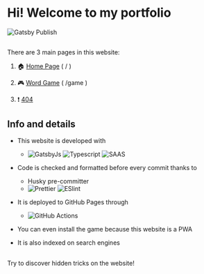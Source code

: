# Hi! Welcome to my portfolio

![Gatsby Publish](https://github.com/MikeCheek/portfolio/workflows/Gatsby%20Publish/badge.svg)

##

There are 3 main pages in this website:

1. :house: <a target="_blank" href="https://mikecheek.github.io/portfolio">Home Page</a> ( / )

2. :video_game: <a target="_blank" href="https://mikecheek.github.io/portfolio/game">Word Game</a> ( /game )

3. :heavy_exclamation_mark: <a target="_blank" href="https://mikecheek.github.io/portfolio/404">404</a>

## Info and details

- This website is developed with

  - ![GatsbyJs](https://img.shields.io/badge/Gatsby-663399?style=for-the-badge&logo=gatsby&logoColor=white) ![Typescript](https://img.shields.io/badge/TypeScript-007ACC?style=for-the-badge&logo=typescript&logoColor=white) ![SAAS](https://img.shields.io/badge/Sass-CC6699?style=for-the-badge&logo=sass&logoColor=white)

- Code is checked and formatted before every commit thanks to

  - Husky pre-committer
  - ![Prettier](https://img.shields.io/badge/prettier-1A2C34?style=for-the-badge&logo=prettier&logoColor=F7BA3E) ![ESlint](https://img.shields.io/badge/eslint-3A33D1?style=for-the-badge&logo=eslint&logoColor=white)

- It is deployed to GitHub Pages through

  - ![GitHub Actions](https://img.shields.io/badge/github%20actions-%232671E5.svg?style=for-the-badge&logo=githubactions&logoColor=white)

- You can even install the game because this website is a PWA

- It is also indexed on search engines

##

Try to discover hidden tricks on the website!

